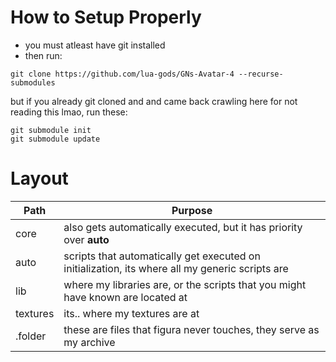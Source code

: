 # How to Setup Properly
- you must atleast have git installed
- then run:
```
git clone https://github.com/lua-gods/GNs-Avatar-4 --recurse-submodules
```
but if you already git cloned and and came back crawling here for not reading this lmao, run these:
```
git submodule init 
git submodule update
```

# Layout
|Path|Purpose|
|--|--|
|core|also gets automatically executed, but it has priority over **auto**|
|auto|scripts that automatically get executed on initialization, its where all my generic scripts are|
|lib|where my libraries are, or the scripts that you might have known are located at|
|textures|its.. where my textures are at|
|.folder|these are files that figura never touches, they serve as my archive|